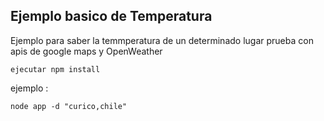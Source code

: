 ## Ejemplo basico de Temperatura 

Ejemplo para saber la temmperatura de un determinado lugar
prueba con apis de google maps y OpenWeather

```
ejecutar npm install

```

ejemplo :

```
node app -d "curico,chile"

```